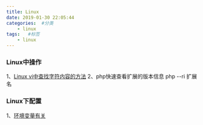 ```yaml
---
title: Linux
date: 2019-01-30 22:05:44
categories:  #分类
    - linux
tags:   #标签
    - linux
---
```


### Linux中操作
1、[Linux vi中查找字符内容的方法](https://www.cnblogs.com/azhqiang/p/5872046.html)
2、php快速查看扩展的版本信息   php --ri 扩展名

### Linux下配置
1、[环境变量有关](https://www.jb51.net/article/79143.htm)